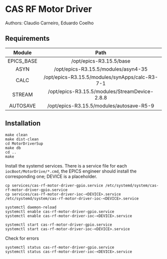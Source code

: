 # CAS RF Motor Driver
Authors: Claudio Carneiro, Eduardo Coelho

## Requirements

|Module|Path|
|:----:|:--:|
|EPICS_BASE|/opt/epics-R3.15.5/base|
|ASYN|/opt/epics-R3.15.5/modules/asyn4-35|
|CALC|/opt/epics-R3.15.5/modules/synApps/calc-R3-7-1|
|STREAM|/opt/epics-R3.15.5/modules/StreamDevice-2.8.8|
|AUTOSAVE|/opt/epics-R3.15.5/modules/autosave-R5-9|

## Installation
```
make clean
make dist-clean
cd MotorDriverSup
make db
cd ..
make
```
Install the systemd services. There is a service file for each `iocBoot/MotorDrive/*.cmd`, the EPICS engineer should install the corresponding one; DEVICE is a placeholder. 
```
cp services/cas-rf-motor-driver-gpio.service /etc/systemd/system/cas-rf-motor-driver-gpio.service
cp services/cas-rf-motor-driver-ioc-<DEVICE>.service /etc/systemd/system/cas-rf-motor-driver-ioc-<DEVICE>.service

systemctl daemon-reload
systemctl enable cas-rf-motor-driver-gpio.service
systemctl enable cas-rf-motor-driver-ioc-<DEVICE>.service

systemctl start cas-rf-motor-driver-gpio.service
systemctl start cas-rf-motor-driver-ioc-<DEVICE>.service
```
Check for errors
```
systemctl status cas-rf-motor-driver-gpio.service
systemctl status cas-rf-motor-driver-ioc-<DEVICE>.service
```

